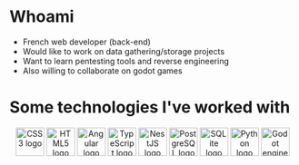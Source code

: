 # Whoami

<ul>
  <li> French web developer (back-end)</li>
  <li> Would like to work on data gathering/storage projects</li>
  <li> Want to learn pentesting tools and reverse engineering</li>
  <li> Also willing to collaborate on godot games</li>
</ul>

# Some technologies I've worked with

<div align="center">
  <img height="50" src="https://user-images.githubusercontent.com/95390641/206953463-4f8b0f3b-42e3-45c1-94c0-b924f5cf64a1.svg" alt="CSS3 logo" role="img">
  <img height="50" src="https://user-images.githubusercontent.com/95390641/206953445-70a1f755-fc9e-4df9-b3d2-72675abdf091.svg" alt="HTML5 logo" role="img">
  <img height="50" src="https://user-images.githubusercontent.com/95390641/206953276-d7cbd684-9fd4-4640-a180-eacffbd095a8.svg" alt="Angular logo" role="img">
  <img height="50" src="https://user-images.githubusercontent.com/95390641/206953393-7b774857-a22f-4ba2-8b28-434444ebb055.svg" alt="TypeScript logo" role="img">
  <img height="50" src="https://user-images.githubusercontent.com/95390641/206953305-006f975a-761c-43a2-a812-31d1c20c1043.svg" alt="NestJS logo" role="img">
  <img height="50" src="https://user-images.githubusercontent.com/95390641/206953343-a2b8b290-c953-4599-8c56-eb562bdb1b5f.svg" alt="PostgreSQL logo" role="img">
  <img height="50" src="https://user-images.githubusercontent.com/95390641/206953207-a408a7c3-25b4-42d9-9ae9-58dda5bec018.svg" alt="SQLite logo" role="img">
  <img height="50" src="https://user-images.githubusercontent.com/95390641/206953364-96b6e6bd-20e8-4e28-b655-012200bccfea.svg" alt="Python logo" role="img">
  <img height="50" src="https://user-images.githubusercontent.com/95390641/206953811-ae8c694b-3264-4b99-84b8-bf52e067a6e7.svg" alt="Godot engine logo" role="img">
</div>
